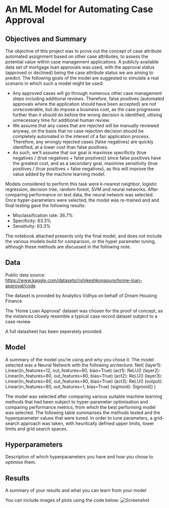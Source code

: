 # An ML Model for Automating Case Approval


## Objectives and Summary
The objective of this project was to prove out the concept of case attribute automated assignment based on other case attributes, to assess the potential value within case management applications. A publicly available data set of mortgage loan approvals was used, with the approval status (approved or declined) being the case attribute status we are aiming to predict. The following goals of the model are suggested to simulate a real scenario in which such a model might be used:
- Any approved cases will go through numerous other case management steps including additional reviews. Therefore, false positives (automated approvals where the application should have been accepted) are not unrecoverable, but do impose a business cost, as the case progresses further than it should do before the wrong decision is identified, utlising unnecessary time for additional human review.
- We assume that any cases that are rejected will be manually reviewed anyway, on the basis that no case rejection decision should be completely automated in the interest of a fair application process. Therefore, any wrongly rejected cases (false negatives) are quickly identified, at a lower cost than false positives.
- As such, we'll assume that our goal is maximise specificity (true negatives / (true negatives + false positves)) since false positives have the greatest cost, and as a secondary goal, maximise sensitivity (true positives / (true positives + false negatives), as this will improve the value added by the machine learning model.

Models considered to perform this task were k-nearest neighbor, logistic regression, decision tree, random forest, SVM and neural networks. After comparing performance on test data, the neural network was selected. Once hyper-parameters were selected, the model was re-trained and and final testing gave the following results:
- Misclassification rate: 36.7%
- Specificity: 63.3%
- Sensitivity: 63.3%

The notebook attached presents only the final model, and does not include the various models build for comparison, or the hyper parameter tuning, although these methods are discussed in the following note.

## Data
Public data source: https://www.kaggle.com/datasets/rishikeshkonapure/home-loan-approval/code

The dataset is provided by Analytics Vidhya on behalf of Dream Housing Finance.

The 'Home Loan Approval' dataset was chosen for the proof of concept, as the instances closely resemble a typical case record dataset subject to a case review.

A full datasheet has been seperately provided.

## Model
A summary of the model you’re using and why you chose it. 
The model selected was a Neural Network with the following arcitecture:
Net(
  (layer1): Linear(in_features=12, out_features=80, bias=True)
  (act1): ReLU()
  (layer2): Linear(in_features=80, out_features=80, bias=True)
  (act2): ReLU()
  (layer3): Linear(in_features=80, out_features=80, bias=True)
  (act3): ReLU()
  (output): Linear(in_features=80, out_features=1, bias=True)
  (sigmoid): Sigmoid()
)

The model was selected after comparing various suitable machine learning methods that had been subject to hyper-parameter optimisation and comparing performance metrics, from which the best performing model was selected. The following table summarises the methods tested and the hyperparameter values that were tuned. In order to tune parameters, a grid-search approach was taken, with heuritcally defined upper limits, lower limits and grid search spaces.




## Hyperparameters
Description of which hyperparameters you have and how you chose to optimise them. 

## Results
A summary of your results and what you can learn from your model 

You can include images of plots using the code below:
![Screenshot](image.png)

